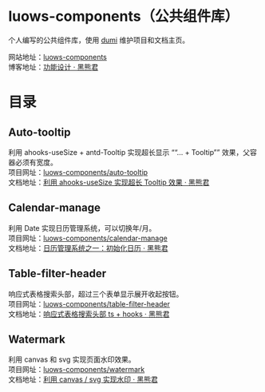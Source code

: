 # luows-components（公共组件库）

个人编写的公共组件库，使用 [dumi](https://github.com/umijs/dumi 'dumi') 维护项目和文档主页。

网站地址：[luows-components](https://luoheix.github.io)  
博客地址：[功能设计 · 黑熊君](https://www.yuque.com/luowenshuai/design '功能设计 · 黑熊君')

# 目录

## Auto-tooltip

利用 ahooks-useSize + antd-Tooltip 实现超长显示 ““... + Tooltip”” 效果，父容器必须有宽度。  
项目网址：[luows-components/auto-tooltip](https://luoheix.github.io/auto-tooltip 'luows-components/auto-tooltip')  
文档地址：[利用 ahooks-useSize 实现超长 Tooltip 效果 · 黑熊君](https://www.yuque.com/luowenshuai/design/gk0oxc '利用 ahooks-useSize 实现超长 Tooltip 效果 · 黑熊君')

## Calendar-manage

利用 Date 实现日历管理系统，可以切换年/月。  
项目网址：[luows-components/calendar-manage](https://luoheix.github.io/calendar-manage 'luows-components/calendar-manage')  
文档地址：[日历管理系统之一：初始化日历 · 黑熊君](https://www.yuque.com/luowenshuai/design/lfna4z '日历管理系统之一：初始化日历 · 黑熊君')

## Table-filter-header

响应式表格搜索头部，超过三个表单显示展开收起按钮。  
项目网址：[luows-components/table-filter-header](https://luoheix.github.io/table-filter-header 'luows-components/table-filter-header')  
文档地址：[响应式表格搜索头部 ts + hooks · 黑熊君](https://www.yuque.com/luowenshuai/design/ygflai '响应式表格搜索头部 ts + hooks · 黑熊君')

## Watermark

利用 canvas 和 svg 实现页面水印效果。  
项目网址：[luows-components/watermark](https://luoheix.github.io/watermark 'luows-components/watermark')  
文档地址：[利用 canvas / svg 实现水印 · 黑熊君](https://www.yuque.com/luowenshuai/design/watermark '利用 canvas / svg 实现水印 · 黑熊君')
